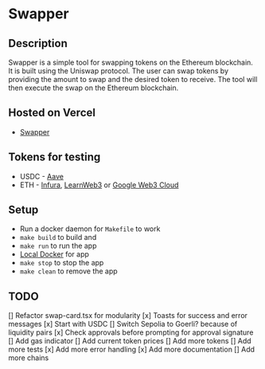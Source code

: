 # Swapper

## Description

Swapper is a simple tool for swapping tokens on the Ethereum blockchain. It is built using the Uniswap protocol. The user can swap tokens by providing the amount to swap and the desired token to receive. The tool will then execute the swap on the Ethereum blockchain.

## Hosted on Vercel

- [Swapper](https://spectralswap.vercel.app/)

## Tokens for testing

- USDC - [Aave](https://staging.aave.com/faucet/)
- ETH - [Infura](https://www.infura.io/faucet/sepolia), [LearnWeb3](https://learnweb3.io/faucets/sepolia/) or [Google Web3 Cloud](https://cloud.google.com/application/web3/faucet/ethereum/sepolia)

## Setup

- Run a docker daemon for `Makefile` to work
- `make build` to build and
- `make run` to run the app
- [Local Docker](http://localhost:8080) for app
- `make stop` to stop the app
- `make clean` to remove the app

## TODO

[] Refactor swap-card.tsx for modularity
[x] Toasts for success and error messages
[x] Start with USDC
[] Switch Sepolia to Goerli? because of liquidity pairs
[x] Check approvals before prompting for approval signature
[] Add gas indicator
[] Add current token prices
[] Add more tokens
[] Add more tests
[x] Add more error handling
[x] Add more documentation
[] Add more chains
